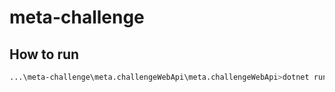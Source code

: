 # meta-challenge

## How to run

```bash
...\meta-challenge\meta.challengeWebApi\meta.challengeWebApi>dotnet run
```
